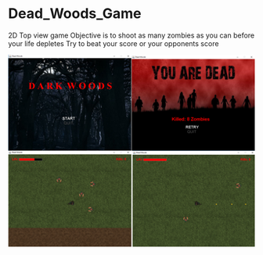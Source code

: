 # Dead_Woods_Game

2D Top view game
Objective is to shoot as many zombies as you can before your life depletes
Try to beat your score or your opponents score

![alt tag](https://github.com/alimohamed8919/Dead_Woods_Game/blob/master/g2.png)
